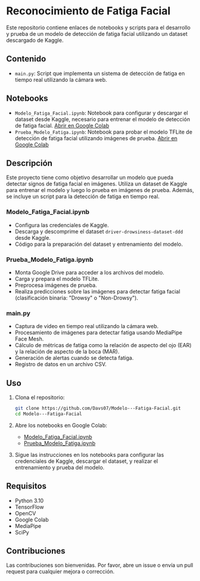 # Reconocimiento de Fatiga Facial 

Este repositorio contiene enlaces de notebooks y scripts para el desarrollo y prueba de un modelo de detección de fatiga facial utilizando un dataset descargado de Kaggle.

## Contenido
- `main.py`: Script que implementa un sistema de detección de fatiga en tiempo real utilizando la cámara web.

## Notebooks
- `Modelo_Fatiga_Facial.ipynb`: Notebook para configurar y descargar el dataset desde Kaggle, necesario para entrenar el modelo de detección de fatiga facial.
  [Abrir en Google Colab](https://colab.research.google.com/drive/1mJR6gg4PRB6J-4RIRhiHDZGsy1bSRCce?usp=sharing)
- `Prueba_Modelo_Fatiga.ipynb`: Notebook para probar el modelo TFLite de detección de fatiga facial utilizando imágenes de prueba.
  [Abrir en Google Colab](https://colab.research.google.com/drive/1mJR6gg4PRB6J-4RIRhiHDZGsy1bSRCce?usp=sharing)

## Descripción

Este proyecto tiene como objetivo desarrollar un modelo que pueda detectar signos de fatiga facial en imágenes. Utiliza un dataset de Kaggle para entrenar el modelo y luego lo prueba en imágenes de prueba. Además, se incluye un script para la detección de fatiga en tiempo real.

### Modelo_Fatiga_Facial.ipynb

- Configura las credenciales de Kaggle.
- Descarga y descomprime el dataset `driver-drowsiness-dataset-ddd` desde Kaggle.
- Código para la preparación del dataset y entrenamiento del modelo.

### Prueba_Modelo_Fatiga.ipynb

- Monta Google Drive para acceder a los archivos del modelo.
- Carga y prepara el modelo TFLite.
- Preprocesa imágenes de prueba.
- Realiza predicciones sobre las imágenes para detectar fatiga facial (clasificación binaria: "Drowsy" o "Non-Drowsy").

### main.py

- Captura de video en tiempo real utilizando la cámara web.
- Procesamiento de imágenes para detectar fatiga usando MediaPipe Face Mesh.
- Cálculo de métricas de fatiga como la relación de aspecto del ojo (EAR) y la relación de aspecto de la boca (MAR).
- Generación de alertas cuando se detecta fatiga.
- Registro de datos en un archivo CSV.

## Uso

1. Clona el repositorio:
   ```bash
   git clone https://github.com/Davs07/Modelo---Fatiga-Facial.git
   cd Modelo---Fatiga-Facial

2. Abre los notebooks en Google Colab:
   - [Modelo_Fatiga_Facial.ipynb](https://colab.research.google.com/github/Davs07/Modelo---Fatiga-Facial/blob/main/Modelo_Fatiga_Facial.ipynb)
   - [Prueba_Modelo_Fatiga.ipynb](https://colab.research.google.com/github/Davs07/Modelo---Fatiga-Facial/blob/main/Prueba_Modelo_Fatiga.ipynb)

3. Sigue las instrucciones en los notebooks para configurar las credenciales de Kaggle, descargar el dataset, y realizar el entrenamiento y prueba del modelo.

## Requisitos

- Python 3.10
- TensorFlow
- OpenCV
- Google Colab
- MediaPipe
- SciPy

## Contribuciones

Las contribuciones son bienvenidas. Por favor, abre un issue o envía un pull request para cualquier mejora o corrección.


